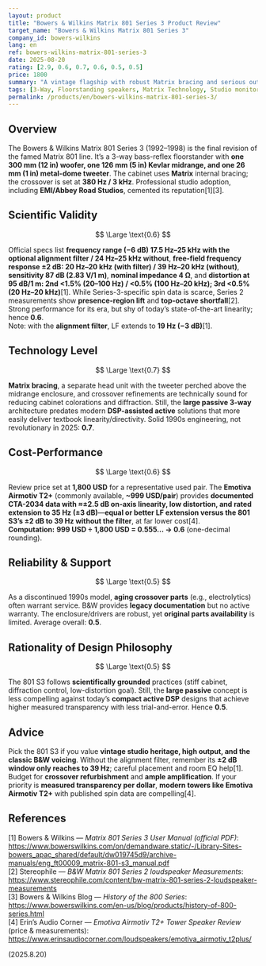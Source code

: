```yaml
---
layout: product
title: "Bowers & Wilkins Matrix 801 Series 3 Product Review"
target_name: "Bowers & Wilkins Matrix 801 Series 3"
company_id: bowers-wilkins
lang: en
ref: bowers-wilkins-matrix-801-series-3
date: 2025-08-20
rating: [2.9, 0.6, 0.7, 0.6, 0.5, 0.5]
price: 1800
summary: "A vintage flagship with robust Matrix bracing and serious output capability. By today’s measurement standards it stops short of fully transparent, but measured modern towers exist that match or beat it at far lower prices—yielding moderate cost-performance at the representative USD 1,800 used price."
tags: [3-Way, Floorstanding speakers, Matrix Technology, Studio monitors, Vintage]
permalink: /products/en/bowers-wilkins-matrix-801-series-3/
---
```

## Overview

The Bowers & Wilkins Matrix 801 Series 3 (1992–1998) is the final revision of the famed Matrix 801 line. It’s a 3-way bass-reflex floorstander with **one 300 mm (12 in) woofer, one 126 mm (5 in) Kevlar midrange, and one 26 mm (1 in) metal-dome tweeter**. The cabinet uses **Matrix** internal bracing; the crossover is set at **380 Hz / 3 kHz**. Professional studio adoption, including **EMI/Abbey Road Studios**, cemented its reputation[1][3].

## Scientific Validity

$$ \Large \text{0.6} $$

Official specs list **frequency range (−6 dB) 17.5 Hz–25 kHz with the optional alignment filter / 24 Hz–25 kHz without**, **free-field frequency response ±2 dB: 20 Hz–20 kHz (with filter) / 39 Hz–20 kHz (without)**, **sensitivity 87 dB (2.83 V/1 m)**, **nominal impedance 4 Ω**, and **distortion at 95 dB/1 m: 2nd <1.5% (20–100 Hz) / <0.5% (100 Hz–20 kHz); 3rd <0.5% (20 Hz–20 kHz)**[1]. While Series-3-specific spin data is scarce, Series 2 measurements show **presence-region lift** and **top-octave shortfall**[2]. Strong performance for its era, but shy of today’s state-of-the-art linearity; hence **0.6**.  
Note: with the **alignment filter**, LF extends to **19 Hz (−3 dB)**[1].

## Technology Level

$$ \Large \text{0.7} $$

**Matrix bracing**, a separate head unit with the tweeter perched above the midrange enclosure, and crossover refinements are technically sound for reducing cabinet colorations and diffraction. Still, the **large passive 3-way** architecture predates modern **DSP-assisted active** solutions that more easily deliver textbook linearity/directivity. Solid 1990s engineering, not revolutionary in 2025: **0.7**.

## Cost-Performance

$$ \Large \text{0.6} $$

Review price set at **1,800 USD** for a representative used pair. The **Emotiva Airmotiv T2+** (commonly available, **~999 USD/pair**) provides **documented CTA-2034 data with ≈±2.5 dB on-axis linearity, low distortion, and rated extension to 35 Hz (±3 dB)**—**equal or better LF extension versus the 801 S3’s ±2 dB to 39 Hz without the filter**, at far lower cost[4].  
**Computation:** **999 USD ÷ 1,800 USD = 0.555… → 0.6** (one-decimal rounding).

## Reliability & Support

$$ \Large \text{0.5} $$

As a discontinued 1990s model, **aging crossover parts** (e.g., electrolytics) often warrant service. B&W provides **legacy documentation** but no active warranty. The enclosure/drivers are robust, yet **original parts availability** is limited. Average overall: **0.5**.

## Rationality of Design Philosophy

$$ \Large \text{0.5} $$

The 801 S3 follows **scientifically grounded** practices (stiff cabinet, diffraction control, low-distortion goal). Still, the **large passive** concept is less compelling against today’s **compact active DSP** designs that achieve higher measured transparency with less trial-and-error. Hence **0.5**.

## Advice

Pick the 801 S3 if you value **vintage studio heritage, high output, and the classic B&W voicing**. Without the alignment filter, remember its **±2 dB window only reaches to 39 Hz**; careful placement and room EQ help[1]. Budget for **crossover refurbishment** and **ample amplification**. If your priority is **measured transparency per dollar**, **modern towers like Emotiva Airmotiv T2+** with published spin data are compelling[4].

## References

[1] Bowers & Wilkins — *Matrix 801 Series 3 User Manual (official PDF)*: https://www.bowerswilkins.com/on/demandware.static/-/Library-Sites-bowers_apac_shared/default/dw019745d9/archive-manuals/eng_ft00009_matrix-801-s3_manual.pdf  
[2] Stereophile — *B&W Matrix 801 Series 2 loudspeaker Measurements*: https://www.stereophile.com/content/bw-matrix-801-series-2-loudspeaker-measurements  
[3] Bowers & Wilkins Blog — *History of the 800 Series*: https://www.bowerswilkins.com/en-us/blog/products/history-of-800-series.html  
[4] Erin’s Audio Corner — *Emotiva Airmotiv T2+ Tower Speaker Review* (price & measurements): https://www.erinsaudiocorner.com/loudspeakers/emotiva_airmotiv_t2plus/

(2025.8.20)

